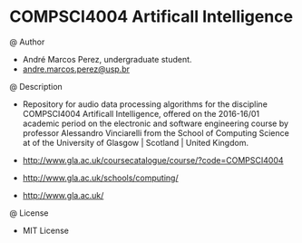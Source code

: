 # COMPSCI4004 Artificall Intelligence

@ Author

  * André Marcos Perez, undergraduate student.
  * andre.marcos.perez@usp.br

@ Description

  * Repository for audio data processing algorithms for the discipline COMPSCI4004 Artificall Intelligence, offered on the 2016-16/01 academic period on the electronic and software engineering course by professor Alessandro Vinciarelli from the School of Computing Science at of the University of Glasgow | Scotland | United Kingdom.
  
  * http://www.gla.ac.uk/coursecatalogue/course/?code=COMPSCI4004
  * http://www.gla.ac.uk/schools/computing/
  * http://www.gla.ac.uk/
 
@ License

  * MIT License

